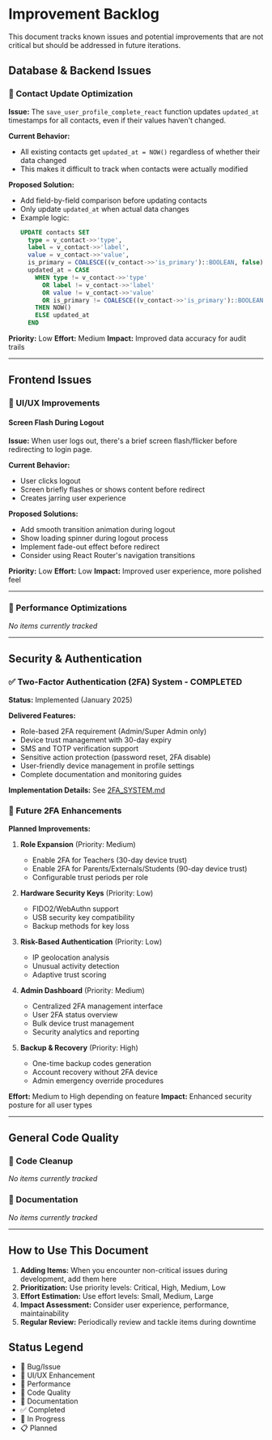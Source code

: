 # Improvement Backlog

This document tracks known issues and potential improvements that are not critical but should be addressed in future iterations.

## Database & Backend Issues

### 🔧 Contact Update Optimization
**Issue:** The `save_user_profile_complete_react` function updates `updated_at` timestamps for all contacts, even if their values haven't changed.

**Current Behavior:**
- All existing contacts get `updated_at = NOW()` regardless of whether their data changed
- This makes it difficult to track when contacts were actually modified

**Proposed Solution:**
- Add field-by-field comparison before updating contacts
- Only update `updated_at` when actual data changes
- Example logic:
  ```sql
  UPDATE contacts SET
    type = v_contact->>'type',
    label = v_contact->>'label', 
    value = v_contact->>'value',
    is_primary = COALESCE((v_contact->>'is_primary')::BOOLEAN, false),
    updated_at = CASE 
      WHEN type != v_contact->>'type' 
        OR label != v_contact->>'label'
        OR value != v_contact->>'value' 
        OR is_primary != COALESCE((v_contact->>'is_primary')::BOOLEAN, false)
      THEN NOW()
      ELSE updated_at
    END
  ```

**Priority:** Low
**Effort:** Medium
**Impact:** Improved data accuracy for audit trails

---

## Frontend Issues

### 🎨 UI/UX Improvements

#### Screen Flash During Logout
**Issue:** When user logs out, there's a brief screen flash/flicker before redirecting to login page.

**Current Behavior:**
- User clicks logout
- Screen briefly flashes or shows content before redirect
- Creates jarring user experience

**Proposed Solutions:**
- Add smooth transition animation during logout
- Show loading spinner during logout process
- Implement fade-out effect before redirect
- Consider using React Router's navigation transitions

**Priority:** Low
**Effort:** Low
**Impact:** Improved user experience, more polished feel

---

### 📱 Performance Optimizations  
*No items currently tracked*

---

## Security & Authentication

### ✅ Two-Factor Authentication (2FA) System - COMPLETED
**Status:** Implemented (January 2025)

**Delivered Features:**
- Role-based 2FA requirement (Admin/Super Admin only)
- Device trust management with 30-day expiry
- SMS and TOTP verification support
- Sensitive action protection (password reset, 2FA disable)
- User-friendly device management in profile settings
- Complete documentation and monitoring guides

**Implementation Details:** See [2FA_SYSTEM.md](./2FA_SYSTEM.md)

### 🔮 Future 2FA Enhancements
**Planned Improvements:**

1. **Role Expansion** (Priority: Medium)
   - Enable 2FA for Teachers (30-day device trust)
   - Enable 2FA for Parents/Externals/Students (90-day device trust)
   - Configurable trust periods per role

2. **Hardware Security Keys** (Priority: Low)
   - FIDO2/WebAuthn support
   - USB security key compatibility
   - Backup methods for key loss

3. **Risk-Based Authentication** (Priority: Low)
   - IP geolocation analysis
   - Unusual activity detection
   - Adaptive trust scoring

4. **Admin Dashboard** (Priority: Medium)
   - Centralized 2FA management interface
   - User 2FA status overview
   - Bulk device trust management
   - Security analytics and reporting

5. **Backup & Recovery** (Priority: High)
   - One-time backup codes generation
   - Account recovery without 2FA device
   - Admin emergency override procedures

**Effort:** Medium to High depending on feature
**Impact:** Enhanced security posture for all user types

---

## General Code Quality

### 🧹 Code Cleanup
*No items currently tracked*

### 📝 Documentation
*No items currently tracked*

---

## How to Use This Document

1. **Adding Items:** When you encounter non-critical issues during development, add them here
2. **Prioritization:** Use priority levels: Critical, High, Medium, Low
3. **Effort Estimation:** Use effort levels: Small, Medium, Large
4. **Impact Assessment:** Consider user experience, performance, maintainability
5. **Regular Review:** Periodically review and tackle items during downtime

## Status Legend
- 🔧 Bug/Issue
- 🎨 UI/UX Enhancement  
- 📱 Performance
- 🧹 Code Quality
- 📝 Documentation
- ✅ Completed
- 🚧 In Progress
- 📋 Planned
